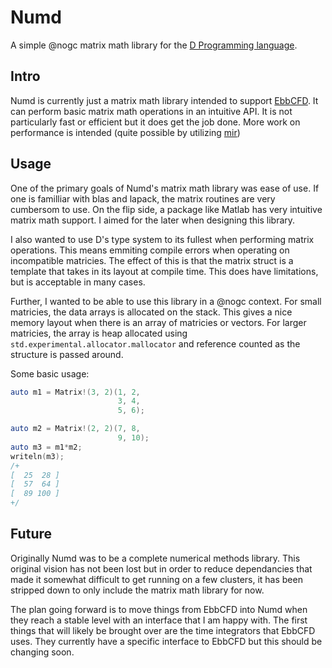 # Numd
A simple @nogc matrix math library for the
[D Programming language](https://dlang.org).

## Intro
Numd is currently just a matrix math library intended to support
[EbbCFD](https://github.com/Rob-Rau/EbbCFD). It can perform basic
matrix math operations in an intuitive API. It is not particularly
fast or efficient but it does get the job done. More work on
performance is intended (quite possible by utilizing
[mir](https://github.com/libmir/mir))

## Usage
One of the primary goals of Numd's matrix math library was ease of
use. If one is familliar with blas and lapack, the matrix routines
are very cumbersom to use. On the flip side, a package like Matlab
has very intuitive matrix math support. I aimed for the later when
designing this library.

I also wanted to use D's type system to its fullest when performing
matrix operations. This means emmiting compile errors when operating
on incompatible matricies. The effect of this is that the matrix
struct is a template that takes in its layout at compile time. This
does have limitations, but is acceptable in many cases.

Further, I wanted to be able to use this library in a @nogc context.
For small matricies, the data arrays is allocated on the stack. This
gives a nice memory layout when there is an array of matricies or
vectors. For larger matricies, the array is heap allocated using
```std.experimental.allocator.mallocator``` and reference counted as
the structure is passed around.

Some basic usage:
```D
auto m1 = Matrix!(3, 2)(1, 2,
                        3, 4,
                        5, 6);

auto m2 = Matrix!(2, 2)(7, 8,
                        9, 10);
auto m3 = m1*m2;
writeln(m3);
/+
[  25  28 ]
[  57  64 ]
[  89 100 ]
+/
```

## Future
Originally Numd was to be a complete numerical methods library.
This original vision has not been lost but in order to reduce
dependancies that made it somewhat difficult to get running on
a few clusters, it has been stripped down to only include the
matrix math library for now.

The plan going forward is to move things from EbbCFD into Numd
when they reach a stable level with an interface that I am happy
with. The first things that will likely be brought over are the
time integrators that EbbCFD uses. They currently have a specific
interface to EbbCFD but this should be changing soon.

